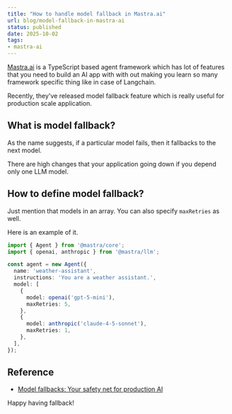 ```yaml
---
title: "How to handle model fallback in Mastra.ai"
url: blog/model-fallback-in-mastra-ai
status: published
date: 2025-10-02
tags: 
- mastra-ai
---
```

[Mastra.ai](https://mastra.ai) is a TypeScript based agent framework which has lot of features that you need to build an AI app with with out making you learn so many framework specific thing like in case of Langchain.

Recently, they've released model fallback feature which is really useful for production scale application.

## What is model fallback?
As the name suggests, if a particular model fails, then it fallbacks to the next model.

There are high changes that your application going down if you depend only one LLM model.

## How to define model fallback?

Just mention that models in an array. You can also specify `maxRetries` as well.

Here is an example of it.

```ts
import { Agent } from '@mastra/core';
import { openai, anthropic } from '@mastra/llm';

const agent = new Agent({
  name: 'weather-assistant',
  instructions: 'You are a weather assistant.',
  model: [
    {
      model: openai('gpt-5-mini'),
      maxRetries: 5,
    },
    {
      model: anthropic('claude-4-5-sonnet'),
      maxRetries: 1,
    },
  ],
});

```

## Reference
- [Model fallbacks: Your safety net for production AI](https://mastra.ai/blog/model-fallback)

Happy having fallback!
